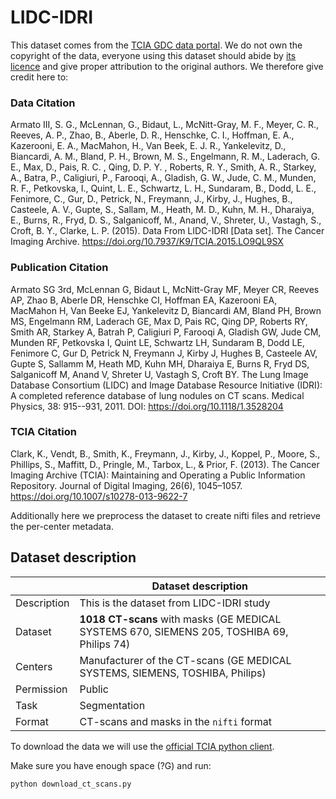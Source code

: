 # LIDC-IDRI

This dataset comes from the [TCIA GDC data portal](https://wiki.cancerimagingarchive.net/display/Public/LIDC-IDRI#1966254a2b592e6fba14f949f6e23bb1b7804cc).
We do not own the copyright of the data, everyone using this dataset should abide by [its licence](https://wiki.cancerimagingarchive.net/display/Public/LIDC-IDRI#1966254a2b592e6fba14f949f6e23bb1b7804cc) and give proper attribution to the original authors.
We therefore give credit here to:
### Data Citation

Armato III, S. G., McLennan, G., Bidaut, L., McNitt-Gray, M. F., Meyer, C. R., Reeves, A. P., Zhao, B., Aberle, D. R., Henschke, C. I., Hoffman, E. A., Kazerooni, E. A., MacMahon, H., Van Beek, E. J. R., Yankelevitz, D., Biancardi, A. M., Bland, P. H., Brown, M. S., Engelmann, R. M., Laderach, G. E., Max, D., Pais, R. C. , Qing, D. P. Y. , Roberts, R. Y., Smith, A. R., Starkey, A., Batra, P., Caligiuri, P., Farooqi, A., Gladish, G. W., Jude, C. M., Munden, R. F., Petkovska, I., Quint, L. E., Schwartz, L. H., Sundaram, B., Dodd, L. E., Fenimore, C., Gur, D., Petrick, N., Freymann, J., Kirby, J., Hughes, B., Casteele, A. V., Gupte, S., Sallam, M., Heath, M. D., Kuhn, M. H., Dharaiya, E., Burns, R., Fryd, D. S., Salganicoff, M., Anand, V., Shreter, U., Vastagh, S., Croft, B. Y., Clarke, L. P. (2015). Data From LIDC-IDRI [Data set]. The Cancer Imaging Archive. https://doi.org/10.7937/K9/TCIA.2015.LO9QL9SX

### Publication Citation

Armato SG 3rd, McLennan G, Bidaut L, McNitt-Gray MF, Meyer CR, Reeves AP, Zhao B, Aberle DR, Henschke CI, Hoffman EA, Kazerooni EA, MacMahon H, Van Beeke EJ, Yankelevitz D, Biancardi AM, Bland PH, Brown MS, Engelmann RM, Laderach GE, Max D, Pais RC, Qing DP, Roberts RY, Smith AR, Starkey A, Batrah P, Caligiuri P, Farooqi A, Gladish GW, Jude CM, Munden RF, Petkovska I, Quint LE, Schwartz LH, Sundaram B, Dodd LE, Fenimore C, Gur D, Petrick N, Freymann J, Kirby J, Hughes B, Casteele AV, Gupte S, Sallamm M, Heath MD, Kuhn MH, Dharaiya E, Burns R, Fryd DS, Salganicoff M, Anand V, Shreter U, Vastagh S, Croft BY.  The Lung Image Database Consortium (LIDC) and Image Database Resource Initiative (IDRI): A completed reference database of lung nodules on CT scans. Medical Physics, 38: 915--931, 2011. DOI: https://doi.org/10.1118/1.3528204

### TCIA Citation

Clark, K., Vendt, B., Smith, K., Freymann, J., Kirby, J., Koppel, P., Moore, S., Phillips, S., Maffitt, D., Pringle, M., Tarbox, L., & Prior, F. (2013). The Cancer Imaging Archive (TCIA): Maintaining and Operating a Public Information Repository. Journal of Digital Imaging, 26(6), 1045–1057. https://doi.org/10.1007/s10278-013-9622-7

Additionally here we preprocess the dataset to create nifti files and retrieve the per-center metadata.

## Dataset description

|                   | Dataset description 
| ----------------- | -----------------------------------------------
| Description       | This is the dataset from LIDC-IDRI study
| Dataset           | **1018 CT-scans** with masks (GE MEDICAL SYSTEMS 670, SIEMENS 205, TOSHIBA 69, Philips 74)
| Centers           | Manufacturer of the CT-scans (GE MEDICAL SYSTEMS, SIEMENS, TOSHIBA, Philips)
| Permission        | Public
| Task              | Segmentation
| Format            | CT-scans and masks in the `nifti` format


To download the data we will use the [official TCIA python client](https://github.com/nadirsaghar/TCIA-REST-API-Client/blob/master/tcia-rest-client-python/src/tciaclient.py).

Make sure you have enough space (?G) and run:
```
python download_ct_scans.py
```

